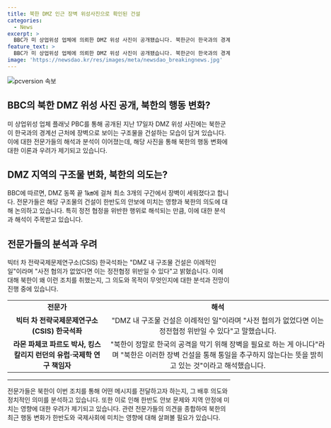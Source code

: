 ```yaml
---
title: 북한 DMZ 인근 장벽 위성사진으로 확인된 건설
categories:
  - News
excerpt: >
  BBC가 미 상업위성 업체에 의뢰한 DMZ 위성 사진이 공개됐습니다. 북한군이 한국과의 경계에 장벽으로 보이는 건설물을 세우고 있는데, 이는 한국과의 정전 협정을 위반한 것으로 여겨집니다. 전문가들은 이런 행위가 평화를 추구하는 의지가 아닌 것으로 해석하고 있습니다. 또한, DMZ 내 구조물 건설은 이례적이며, 사전 협의가 없었다면 정전 협정 위반일 수 있다고 밝혔습니다. 이에 대한 분석과 전문가들의 의견이 계속해서 나오고 있습니다.
feature_text: >
  BBC가 미 상업위성 업체에 의뢰한 DMZ 위성 사진이 공개됐습니다. 북한군이 한국과의 경계에 장벽으로 보이는 건설물을 세우고 있는데, 이는 한국과의 정전 협정을 위반한 것으로 여겨집니다. 전문가들은 이런 행위가 평화를 추구하는 의지가 아닌 것으로 해석하고 있습니다. 또한, DMZ 내 구조물 건설은 이례적이며, 사전 협의가 없었다면 정전 협정 위반일 수 있다고 밝혔습니다. 이에 대한 분석과 전문가들의 의견이 계속해서 나오고 있습니다.
image: 'https://newsdao.kr/res/images/meta/newsdao_breakingnews.jpg'
---
```


<p><img src="https://newsdao.kr/res/images/meta/newsdao_breakingnews.jpg" alt="pcversion 속보" /></p>

<h2 data-ke-size="size26">BBC의 북한 DMZ 위성 사진 공개, 북한의 행동 변화?</h2>

<p data-ke-size="size16">미 상업위성 업체 플래닛 PBC를 통해 공개된 지난 17일자 DMZ 위성 사진에는 북한군이 한국과의 경계선 근처에 장벽으로 보이는 구조물을 건설하는 모습이 담겨 있습니다. 이에 대한 전문가들의 해석과 분석이 이어졌는데, 해당 사진을 통해 북한의 행동 변화에 대한 이론과 우려가 제기되고 있습니다.</p>

<h2 data-ke-size="size26">DMZ 지역의 구조물 변화, 북한의 의도는?</h2>

<p data-ke-size="size16">BBC에 따르면, DMZ 동쪽 끝 1㎞에 걸쳐 최소 3개의 구간에서 장벽이 세워졌다고 합니다. 전문가들은 해당 구조물의 건설이 한반도의 안보에 미치는 영향과 북한의 의도에 대해 논의하고 있습니다. 특히 정전 협정을 위반한 행위로 해석되는 만큼, 이에 대한 분석과 해석이 주목받고 있습니다.</p>

<h2 data-ke-size="size26">전문가들의 분석과 우려</h2>

<p data-ke-size="size16">빅터 차 전략국제문제연구소(CSIS) 한국석좌는 "DMZ 내 구조물 건설은 이례적인 일"이라며 "사전 협의가 없었다면 이는 정전협정 위반일 수 있다"고 밝혔습니다. 이에 대해 북한이 왜 이런 조치를 취했는지, 그 의도와 목적이 무엇인지에 대한 분석과 전망이 진행 중에 있습니다. </p>

<table style="width: 727px;">
<tbody>
<tr>
<td style="text-align: center; height: 23px;"><b>전문가</b></td>
<td style="text-align: center; height: 23px;"><b>해석</b></td>
</tr>
<tr>
<td style="text-align: center; height: 19px;"><b>빅터 차 전략국제문제연구소(CSIS) 한국석좌</b></td>
<td style="text-align: center; height: 19px;">"DMZ 내 구조물 건설은 이례적인 일"이라며 "사전 협의가 없었다면 이는 정전협정 위반일 수 있다"고 말했습니다.</td>
</tr>
<tr>
<td style="text-align: center; height: 19px;"><b>라몬 파체코 파르도 박사, 킹스칼리지 런던의 유럽·국제학 연구 책임자</b></td>
<td style="text-align: center; height: 19px;">"북한이 정말로 한국의 공격을 막기 위해 장벽을 필요로 하는 게 아니다"라며 "북한은 이러한 장벽 건설을 통해 통일을 추구하지 않는다는 뜻을 밝히고 있는 것"이라고 해석했습니다.</td>
</tr>
</tbody>
</table>

<hr>

<p data-ke-size="size16">전문가들은 북한이 이번 조치를 통해 어떤 메시지를 전달하고자 하는지, 그 배후 의도와 정치적인 의미를 분석하고 있습니다. 또한 이로 인해 한반도 안보 문제와 지역 안정에 미치는 영향에 대한 우려가 제기되고 있습니다. 관련 전문가들의 의견을 종합하여 북한의 최근 행동 변화가 한반도와 국제사회에 미치는 영향에 대해 살펴볼 필요가 있습니다.</p>

